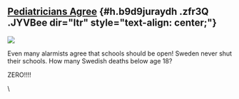 
[Pediatricians Agree](https://www.google.com/url?q=https%3A%2F%2Fnewsradiowrva.radio.com%2Fblogs%2Fjeff-katz%2Fon-msnbc-top-pediatricians-unanimously-say-reopen-schools&sa=D&sntz=1&usg=AFQjCNEK6_AWhiguhjFQRXn-Hy_V9LenwA) {#h.b9d9juraydh .zfr3Q .JYVBee dir="ltr" style="text-align: center;"}
----------------------------------------------------------------------------------------------------------------------------------------------------------------------------------------------------------------------------

[![](https://lh4.googleusercontent.com/yNwQApQ80YYtxPg86cgyccl1hJLtaEs0oTZCNDC036U5f1Y-zIT5lsRJgEI_kJmcS5XpEc8U_VX7WGqBkiBSTar9jbiKaCaGLduAgkIlGvqdw24nGZ4=w1280)](https://www.google.com/url?q=https%3A%2F%2Fredcap.med.usc.edu%2Fsurveys%2F%3Fs%3DJ7KEL4YTKT&sa=D&sntz=1&usg=AFQjCNGgmJPVlIxKzdq9Pd16K5HC0kstRQ)

Even many alarmists agree that schools should be open! Sweden never shut
their schools. How many Swedish deaths below age 18?

ZERO!!!!

\
